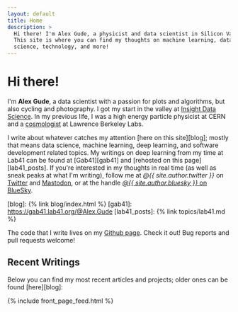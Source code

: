 ```yaml
---
layout: default
title: Home
description: >
  Hi there! I'm Alex Gude, a physicist and data scientist in Silicon Valley.
  This site is where you can find my thoughts on machine learning, data
  science, technology, and more!
---
```


# Hi there!

I'm **Alex Gude**, a data scientist with a passion for plots and algorithms,
but also cycling and photography. I got my start in the valley at [Insight
Data Science][insight]. In my previous life, I was a high energy particle
physicist at CERN and a [cosmologist][scp] at Lawrence Berkeley Labs.

[insight]: https://www.insightdatascience.com
[scp]: http://supernova.lbl.gov

I write about whatever catches my attention [here on this site][blog]; mostly
that means data science, machine learning, deep learning, and software
development related topics. My writings on deep learning from my time at Lab41
can be found at [Gab41][gab41] and [rehosted on this page][lab41_posts]. If
you're interested in my thoughts in real time (as well as sneak peaks at what
I'm writing), follow me at _@{{ site.author.twitter }}_ on <a rel="me"
href="https://twitter.com/{{ site.author.twitter }}">Twitter</a> and <a
rel="me" href="https://{{ site.author.mastodon_instance }}/@{{
site.author.mastodon }}">Mastodon</a>, or at the handle <a rel="me"
href="https://bsky.app/profile/{{ site.author.bluesky }}">_@{{
site.author.bluesky }}_ on BlueSky</a>.

[blog]: {% link blog/index.html %}
[gab41]: https://gab41.lab41.org/@Alex.Gude
[lab41_posts]: {% link topics/lab41.md %}

The code that I write lives on my <a rel="me" href="https://github.com/{{
site.author.github }}">Github page</a>. Check it out! Bug reports and pull
requests welcome!

## Recent Writings

Below you can find my most recent articles and projects; older ones can be
found [here][blog]:

{% include front_page_feed.html %}
